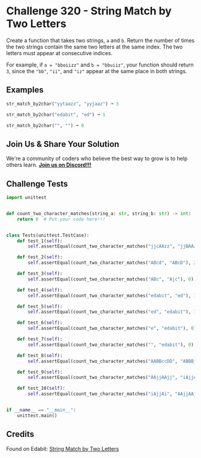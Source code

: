# Challenge 320 - String Match by Two Letters

Create a function that takes two strings, `a` and `b`. Return the number of times the two strings contain the same two letters at the same index. The two letters must appear at consecutive indices.

For example, if `a = "bboiizz"` and `b = "bbuiiz"`, your function should return `3`, since the `"bb"`, `"ii"`, and `"iz"` appear at the same place in both strings.

## Examples
```python
str_match_by2char("yytaazz", "yyjaaz") ➞ 3

str_match_by2char("edabit", "ed") ➞ 1

str_match_by2char("", "") ➞ 0
```
## Join Us & Share Your Solution

We're a community of coders who believe the best way to grow is to help others learn. **[Join us on Discord!!!]("https"://discord.gg/sfHykntuGy)**

## Challenge Tests
```python
import unittest


def count_two_character_matches(string_a: str, string_b: str) -> int:
    return 0  # Put your code here!!!


class Tests(unittest.TestCase):
    def test_1(self):
        self.assertEqual(count_two_character_matches("jjcAAzz", "jjBAAz"), 3)

    def test_2(self):
        self.assertEqual(count_two_character_matches("ABcd", "ABcD"), 2)

    def test_3(self):
        self.assertEqual(count_two_character_matches("ABc", "Ajc"), 0)

    def test_4(self):
        self.assertEqual(count_two_character_matches("edabit", "ed"), 1)

    def test_5(self):
        self.assertEqual(count_two_character_matches("ed", "edabit"), 1)

    def test_6(self):
        self.assertEqual(count_two_character_matches("e", "edabit"), 0)

    def test_7(self):
        self.assertEqual(count_two_character_matches("", "edabit"), 0)

    def test_8(self):
        self.assertEqual(count_two_character_matches("AABBccDD", "ABBBjjD"), 1)

    def test_9(self):
        self.assertEqual(count_two_character_matches("AAjjAAjj", "iAjjAi"), 3)

    def test_10(self):
        self.assertEqual(count_two_character_matches("iAjjAi", "AAjjAAjj"), 3)


if __name__ == "__main__":
    unittest.main()
```
## Credits

Found on Edabit: [String Match by Two Letters](https://edabit.com/challenge/qkBR9guzewqTztLPM)
